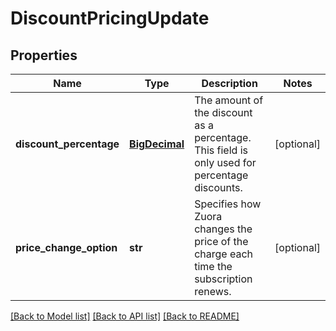 # DiscountPricingUpdate

## Properties
Name | Type | Description | Notes
------------ | ------------- | ------------- | -------------
**discount_percentage** | [**BigDecimal**](BigDecimal.md) | The amount of the discount as a percentage. This field is only used for percentage discounts.  | [optional] 
**price_change_option** | **str** | Specifies how Zuora changes the price of the charge each time the subscription renews.  | [optional] 

[[Back to Model list]](../README.md#documentation-for-models) [[Back to API list]](../README.md#documentation-for-api-endpoints) [[Back to README]](../README.md)

